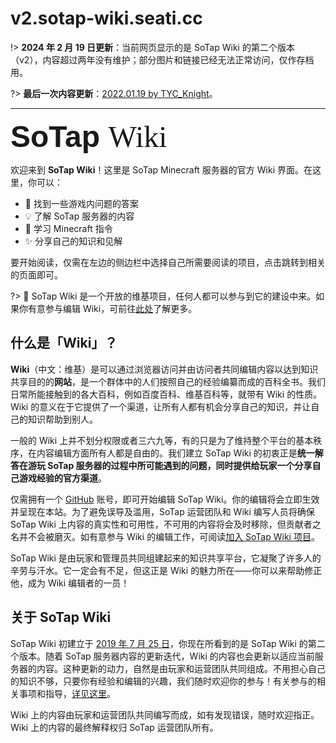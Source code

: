 # v2.sotap-wiki.seati.cc

!> **2024 年 2 月 19 日更新**：当前网页显示的是 SoTap Wiki 的第二个版本（v2），内容超过两年没有维护；部分图片和链接已经无法正常访问，仅作存档用。

?> **最后一次内容更新**：[2022.01.19 by TYC_Knight](https://github.com/Subilan/SotapWiki/commit/942b754b36b080321c481167f4ae42a3f93835df)。

---

<span id="main-title" style="font-size: 3rem">
<span style="font-family: Poppins, sans-serif; font-weight: 700">SoTap</span> <span style="font-family: Georgia, serif; font-weight: 500">Wiki</span>
</span>

<script>
if (location.protocol !== "https:") {
   document.getElementById("main-title").after(new DOMParser().parseFromString("<p class='outlined' style='display: block; text-align: center;'>\nOops，你似乎没有通过安全的网络连接访问 SoTap Wiki。<strong>我们强烈建议你切换到<a href='https://" + location.href.substr(7) /* 7 means 'http://' */ + "'>安全链接</a>。</strong></p>", "text/html").querySelector("p"));
}
</script>

欢迎来到 **SoTap Wiki**！这里是 SoTap Minecraft 服务器的官方 Wiki 界面。在这里，你可以：

- 🤔 找到一些游戏内问题的答案
- 💡 了解 SoTap 服务器的内容
- 📖 学习 Minecraft 指令
- ✨ 分享自己的知识和见解

要开始阅读，仅需在左边的侧边栏中选择自己所需要阅读的项目，点击跳转到相关的页面即可。

?> 🌈 SoTap Wiki 是一个开放的维基项目，任何人都可以参与到它的建设中来。如果你有意参与编辑 Wiki，可前往[此处](/join-wiki.md)了解更多。

## 什么是「Wiki」？

**Wiki**（中文：维基）是可以通过浏览器访问并由访问者共同编辑内容以达到知识共享目的的**网站**，是一个群体中的人们按照自己的经验编纂而成的百科全书。我们日常所能接触到的各大百科，例如百度百科、维基百科等，就带有 Wiki 的性质。Wiki 的意义在于它提供了一个渠道，让所有人都有机会分享自己的知识，并让自己的知识帮助到别人。

一般的 Wiki 上并不划分权限或者三六九等，有的只是为了维持整个平台的基本秩序，在内容编辑方面所有人都是自由的。我们建立 SoTap Wiki 的初衷正是**统一解答在游玩 SoTap 服务器的过程中所可能遇到的问题，同时提供给玩家一个分享自己游戏经验的官方渠道**。

仅需拥有一个 [GitHub](https://github.com) 账号，即可开始编辑 SoTap Wiki。你的编辑将会立即生效并呈现在本站。为了避免误导及滥用，SoTap 运营团队和 Wiki 编写人员将确保 SoTap Wiki 上内容的真实性和可用性，不可用的内容将会及时移除，但贡献者之名并不会被磨灭。如有意参与 Wiki 的编辑工作，可阅读[加入 SoTap Wiki 项目](/join-wiki.md)。

SoTap Wiki 是由玩家和管理员共同组建起来的知识共享平台，它凝聚了许多人的辛劳与汗水。它一定会有不足，但这正是 Wiki 的魅力所在——你可以来帮助修正他，成为 Wiki 编辑者的一员！

## 关于 SoTap Wiki

SoTap Wiki 初建立于 [2019 年 7 月 25 日](https://github.com/sotapmc/SotapWiki/commit/fd151ec575e73b35214ff57dcc6478715cbe432c)，你现在所看到的是 SoTap Wiki 的第二个版本。随着 SoTap 服务器内容的更新迭代，Wiki 的内容也会更新以适应当前服务器的内容。这种更新的动力，自然是由玩家和运营团队共同组成。不用担心自己的知识不够，只要你有经验和编辑的兴趣，我们随时欢迎你的参与！有关参与的相关事项和指导，[详见这里](/join-wiki.md)。

Wiki 上的内容由玩家和运营团队共同编写而成，如有发现错误，随时欢迎指正。Wiki 上的内容的最终解释权归 SoTap 运营团队所有。